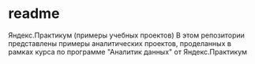 # readme
Яндекс.Практикум (примеры учебных проектов) В этом репозитории представлены примеры аналитических проектов, проделанных в рамках курса по программе "Аналитик данных" от Яндекс.Практикум
